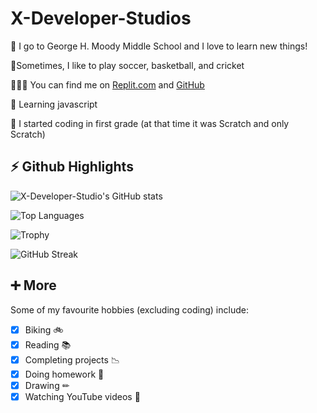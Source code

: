 # **X-Developer-Studios** #


🏫 I go to George H. Moody Middle School and I love to learn new things!

🏏Sometimes, I like to play soccer, basketball, and cricket

👨🏻‍💻 You can find me on [Replit.com](https://replit.com/@JaydenSavarinat) and [GitHub](http://github.com/X-Developer-Studios)

🌱 Learning javascript

🤯 I started coding in first grade (at that time it was Scratch and only Scratch)

##

## **⚡ Github Highlights** ##

![X-Developer-Studio's GitHub stats](https://github-readme-stats.vercel.app/api?username=X-Developer-Studios&show_icons=true&theme=dark)

![Top Languages](https://github-readme-stats.vercel.app/api/top-langs/?username=X-Developer-Studios&layout=compact&theme=dark)

![Trophy](https://github-profile-trophy.vercel.app/?username=X-Developer-Studios&theme=dark)

![GitHub Streak](https://github-readme-streak-stats.herokuapp.com/?user=X-Developer-Studios&theme=dark)

##

## **➕ More** ##
Some of my favourite hobbies (excluding coding) include:
- [x] Biking 🚲
- [x] Reading 📚
- [x] Completing projects 📉
- [x] Doing homework 📝
- [x] Drawing ✏
- [x] Watching YouTube videos 📼

